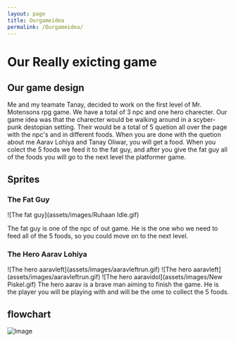 ```yaml
---
layout: page
title: Ourgameidea
permalink: /Ourgameidea/
---
```

 

<h1>Our Really exicting game</h1>
<h2> Our game design</h2>
Me and my teamate Tanay, decided to work on the first level of Mr. Motensons rpg game. We have a total of 3 npc and one hero charecter. Our game idea was that the charecter would be walking around in a scyber-punk destopian setting. Their would be a total of 5 quetion all over the page with the npc's and in different foods. When you are done with the quetion about me Aarav Lohiya and Tanay Oliwar, you will get a food. When you colect the 5 foods we feed it to the fat guy, and after you give the fat guy all of the foods you will go to the next level the platformer game. 
<h2> Sprites </h2>

<h3> The Fat Guy </h3>
![The fat guy](assets/images/Ruhaan Idle.gif)

The fat guy is one of the npc of out game. He is the one who we need to feed all of the 5 foods, so you could move on to the next level. 

<h3> The Hero Aarav Lohiya </h3>
![The hero aaravleft](assets/images/aaravleftrun.gif)
![The hero aaravleft](assets/images/aaravleftrun.gif)
![The hero aaravidol](assets/images/New Piskel.gif)
The hero aarav is a brave man aiming to finish the game. He is the player you will be playing with and will be the ome to collect the 5 foods.
<h2> flowchart </h2>

![Image](https://github.com/user-attachments/assets/c97a2f7c-1fc9-43c5-9e17-4722c8f79983)


